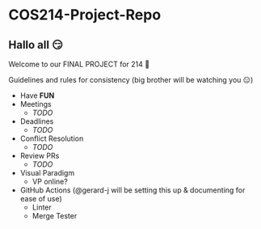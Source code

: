 # COS214-Project-Repo
## Hallo all :smirk:
Welcome to our FINAL PROJECT for 214 :confetti_ball:

Guidelines and rules for consistency (big brother will be watching you :expressionless:)
- Have **FUN**
- Meetings
  - *TODO*
- Deadlines
  - *TODO*
- Conflict Resolution
  - *TODO*       
- Review PRs
  - *TODO*
- Visual Paradigm
  - VP online?    
- GitHub Actions (@gerard-j will be setting this up & documenting for ease of use)
  - Linter
  - Merge Tester
